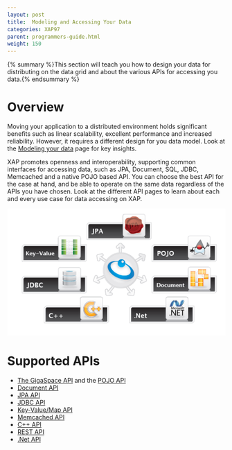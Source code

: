 ```yaml
---
layout: post
title:  Modeling and Accessing Your Data
categories: XAP97
parent: programmers-guide.html
weight: 150
---
```


{% summary %}This section will teach you how to design your data for distributing on the data grid and about the various APIs for accessing you data.{% endsummary %}

# Overview

Moving your application to a distributed environment holds significant benefits such as linear scalability, excellent performance and increased reliability. However, it requires a different design for you data model. Look at the [Modeling your data](./modeling-your-data.html) page for key insights.

XAP promotes openness and interoperability, supporting common interfaces for accessing data, such as JPA, Document, SQL, JDBC, Memcached and a native POJO based API. You can choose the best API for the case at hand, and be able to operate on the same data regardless of the APIs you have chosen. Look at the different API pages to learn about each and every use case for data accessing on XAP.

![anyapi.png](/attachment_files/anyapi.png)

# Supported APIs

- [The GigaSpace API](./the-gigaspace-interface.html) and the [POJO API](./pojo-support.html)
- [Document API](./document-api.html)
- [JPA API](./jpa-api.html)
- [JDBC API](./jdbc-driver.html)
- [Key-Value/Map API](./map-api.html)
- [Memcached API](./memcached-api.html)
- [C++ API](./xap-cpp.html)
- [REST API](./rest-api.html)
- [.Net API]({%currentneturl%}/index.html)
